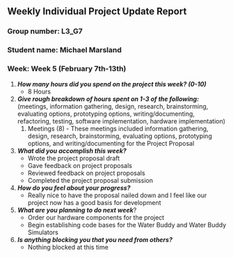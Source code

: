 ## Weekly Individual Project Update Report
### Group number: L3_G7
### Student name: Michael Marsland
### Week: Week 5 (February 7th-13th)

1. ***How many hours did you spend on the project this week? (0-10)***
   - 8 Hours
2. ***Give rough breakdown of hours spent on 1-3 of the following:***
(meetings, information gathering, design, research, brainstorming, evaluating options, prototyping options, writing/documenting, refactoring, testing, software implementation, hardware implementation)
   1. Meetings (8) - These meetings included information gathering, design, research, brainstorming, evaluating options, prototyping options, and writing/documenting for the Project Proposal
1. ***What did you accomplish this week?***
   - Wrote the project proposal draft
   - Gave feedback on project proposals
   - Reviewed feedback on project proposals
   - Completed the project proposal submission
2. ***How do you feel about your progress?***
   - Really nice to have the proposal nailed down and I feel like our project now has a good basis for development
3. ***What are you planning to do next week***?
   - Order our hardware components for the project
   - Begin establishing code bases for the Water Buddy and Water Buddy Simulators
4. ***Is anything blocking you that you need from others?***
   - Nothing blocked at this time
